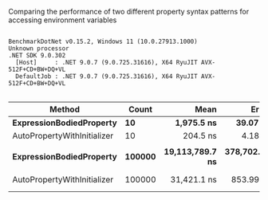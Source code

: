 Comparing the performance of two different property syntax patterns for accessing environment variables

```

BenchmarkDotNet v0.15.2, Windows 11 (10.0.27913.1000)
Unknown processor
.NET SDK 9.0.302
  [Host]     : .NET 9.0.7 (9.0.725.31616), X64 RyuJIT AVX-512F+CD+BW+DQ+VL
  DefaultJob : .NET 9.0.7 (9.0.725.31616), X64 RyuJIT AVX-512F+CD+BW+DQ+VL


```
| Method                      | Count  | Mean            | Error         | StdDev        | Median          | Ratio  | RatioSD | Gen0      | Allocated | Alloc Ratio |
|---------------------------- |------- |----------------:|--------------:|--------------:|----------------:|-------:|--------:|----------:|----------:|------------:|
| **ExpressionBodiedProperty**    | **10**     |      **1,975.5 ns** |      **39.07 ns** |      **84.94 ns** |      **1,961.6 ns** |   **9.68** |    **0.59** |    **0.1450** |     **640 B** |       **10.00** |
| AutoPropertyWithInitializer | 10     |        204.5 ns |       4.18 ns |       9.26 ns |        201.9 ns |   1.00 |    0.06 |    0.0148 |      64 B |        1.00 |
|                             |        |                 |               |               |                 |        |         |           |           |             |
| **ExpressionBodiedProperty**    | **100000** | **19,113,789.7 ns** | **378,702.38 ns** | **692,478.77 ns** | **19,009,548.4 ns** | **611.92** |   **50.85** | **1468.7500** | **6400000 B** |  **100,000.00** |
| AutoPropertyWithInitializer | 100000 |     31,421.1 ns |     853.99 ns |   2,491.14 ns |     30,426.3 ns |   1.01 |    0.11 |         - |      64 B |        1.00 |
